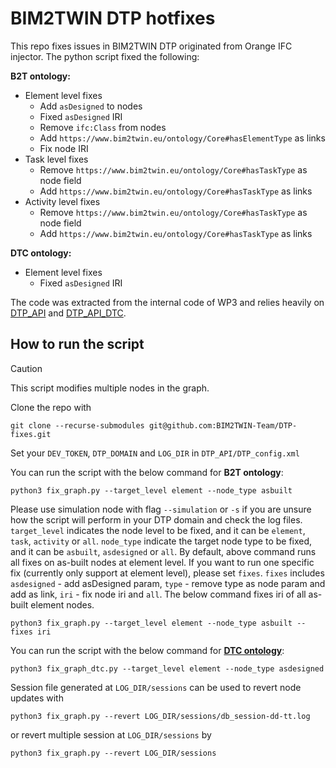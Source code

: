 # BIM2TWIN DTP hotfixes

This repo fixes issues in BIM2TWIN DTP originated from Orange IFC injector. The python script fixed the following:

**B2T ontology:**

* Element level fixes
    * Add `asDesigned` to nodes
    * Fixed `asDesigned` IRI
    * Remove `ifc:Class` from nodes
    * Add `https://www.bim2twin.eu/ontology/Core#hasElementType` as links
    * Fix node IRI
* Task level fixes
    * Remove `https://www.bim2twin.eu/ontology/Core#hasTaskType` as node field
    * Add `https://www.bim2twin.eu/ontology/Core#hasTaskType` as links
* Activity level fixes
    * Remove `https://www.bim2twin.eu/ontology/Core#hasTaskType` as node field
    * Add `https://www.bim2twin.eu/ontology/Core#hasTaskType` as links

**DTC ontology:**

* Element level fixes
    * Fixed `asDesigned` IRI

The code was extracted from the internal code of WP3 and relies heavily
on [DTP_API](https://github.com/BIM2TWIN-Team/DTP_API)
and [DTP_API_DTC](https://github.com/BIM2TWIN-Team/DTP_API-journal).

## How to run the script

> [!CAUTION]
> This script modifies multiple nodes in the graph.

Clone the repo with

```shell
git clone --recurse-submodules git@github.com:BIM2TWIN-Team/DTP-fixes.git
```

Set your `DEV_TOKEN`, `DTP_DOMAIN` and `LOG_DIR` in `DTP_API/DTP_config.xml`

You can run the script with the below command for **B2T ontology**:

```shell
python3 fix_graph.py --target_level element --node_type asbuilt 
```

Please use simulation node with flag `--simulation` or `-s` if you are unsure how the script will perform in your DTP
domain and check the log files. `target_level` indicates the node level to be fixed, and it can
be `element`, `task`, `activity` or `all`.  `node_type` indicate the target node type to be fixed, and it can
be `asbuilt`, `asdesigned` or `all`. By default, above command runs all fixes on as-built nodes at element level. If you
want to run one specific fix (currently only support at element level), please set `fixes`. `fixes`
includes `asdesigned` - add asDesigned param, `type` - remove type as node param and add as link, `iri` - fix node iri
and `all`. The below command fixes iri of all as-built element nodes.

```shell
python3 fix_graph.py --target_level element --node_type asbuilt --fixes iri
```

You can run the script with the below command for [**DTC ontology**](https://dtc-ontology.cms.ed.tum.de/ontology/index.html):

```shell
python3 fix_graph_dtc.py --target_level element --node_type asdesigned 
```

Session file generated at `LOG_DIR/sessions` can be used to revert node updates with

```shell
python3 fix_graph.py --revert LOG_DIR/sessions/db_session-dd-tt.log
```

or revert multiple session at `LOG_DIR/sessions` by

```shell
python3 fix_graph.py --revert LOG_DIR/sessions
```
